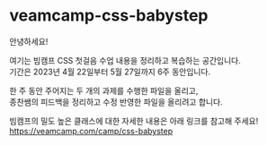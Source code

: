 # veamcamp-css-babystep

안녕하세요!   

여기는 빔캠프 CSS 첫걸음 수업 내용을 정리하고 복습하는 공간입니다.   
기간은 2023년 4월 22일부터 5월 27일까지 6주 동안입니다.   

한 주 동안 주어지는 두 개의 과제를 수행한 파일을 올리고,   
종찬쌤의 피드백을 정리하고 수정 반영한 파일을 올리려고 합니다.   

빔캠프의 밀도 높은 클래스에 대한 자세한 내용은 아래 링크를 참고해 주세요!   
https://veamcamp.com/camp/css-babystep
